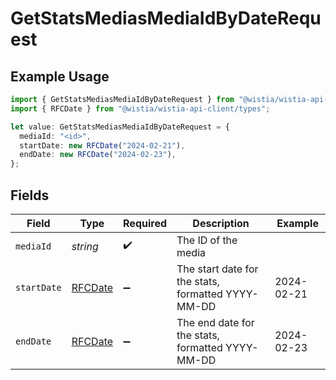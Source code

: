 # GetStatsMediasMediaIdByDateRequest

## Example Usage

```typescript
import { GetStatsMediasMediaIdByDateRequest } from "@wistia/wistia-api-client/models/operations";
import { RFCDate } from "@wistia/wistia-api-client/types";

let value: GetStatsMediasMediaIdByDateRequest = {
  mediaId: "<id>",
  startDate: new RFCDate("2024-02-21"),
  endDate: new RFCDate("2024-02-23"),
};
```

## Fields

| Field                                              | Type                                               | Required                                           | Description                                        | Example                                            |
| -------------------------------------------------- | -------------------------------------------------- | -------------------------------------------------- | -------------------------------------------------- | -------------------------------------------------- |
| `mediaId`                                          | *string*                                           | :heavy_check_mark:                                 | The ID of the media                                |                                                    |
| `startDate`                                        | [RFCDate](../../types/rfcdate.md)                  | :heavy_minus_sign:                                 | The start date for the stats, formatted YYYY-MM-DD | 2024-02-21                                         |
| `endDate`                                          | [RFCDate](../../types/rfcdate.md)                  | :heavy_minus_sign:                                 | The end date for the stats, formatted YYYY-MM-DD   | 2024-02-23                                         |
